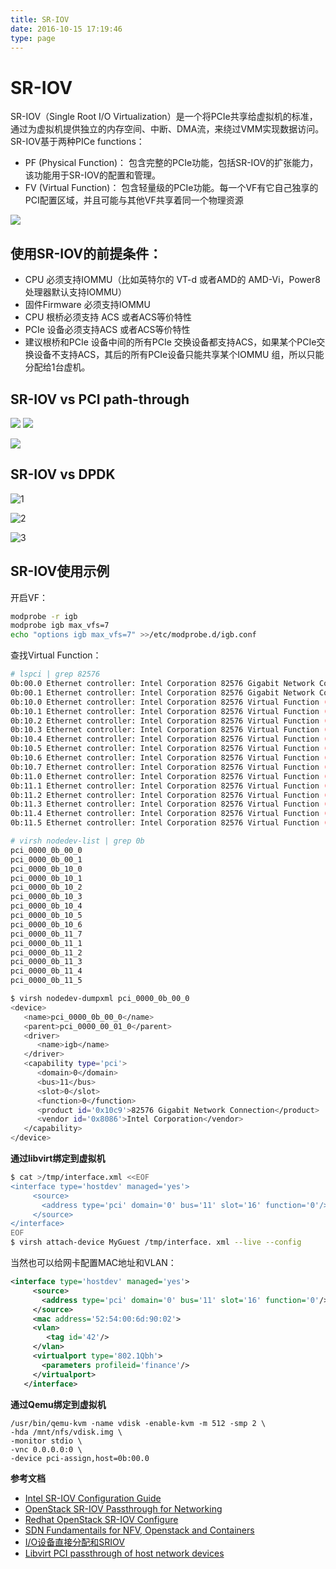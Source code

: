 ```yaml
---
title: SR-IOV
date: 2016-10-15 17:19:46
type: page
---
```


# SR-IOV
SR-IOV（Single Root I/O Virtualization）是一个将PCIe共享给虚拟机的标准，通过为虚拟机提供独立的内存空间、中断、DMA流，来绕过VMM实现数据访问。SR-IOV基于两种PICe functions：

- PF (Physical Function)： 包含完整的PCIe功能，包括SR-IOV的扩张能力，该功能用于SR-IOV的配置和管理。
- FV (Virtual Function)： 包含轻量级的PCIe功能。每一个VF有它自己独享的PCI配置区域，并且可能与其他VF共享着同一个物理资源

![](/images/14765271520676.png)


## 使用SR-IOV的前提条件：

- CPU 必须支持IOMMU（比如英特尔的 VT-d 或者AMD的 AMD-Vi，Power8 处理器默认支持IOMMU）
- 固件Firmware 必须支持IOMMU
- CPU 根桥必须支持 ACS 或者ACS等价特性
- PCIe 设备必须支持ACS 或者ACS等价特性
- 建议根桥和PCIe 设备中间的所有PCIe 交换设备都支持ACS，如果某个PCIe交换设备不支持ACS，其后的所有PCIe设备只能共享某个IOMMU 组，所以只能分配给1台虚机。

## SR-IOV vs PCI path-through

![](/images/14765293085020.jpg)
![](/images/14765293165898.jpg)

![](/images/14765293462966.jpg)


## SR-IOV vs DPDK

![1](/images/1-2.png)

![2](/images/2-2.png)

![3](/images/3-2.png)


## SR-IOV使用示例

开启VF：

```sh
modprobe -r igb
modprobe igb max_vfs=7
echo "options igb max_vfs=7" >>/etc/modprobe.d/igb.conf
```

查找Virtual Function：

```sh
# lspci | grep 82576
0b:00.0 Ethernet controller: Intel Corporation 82576 Gigabit Network Connection (rev 01)
0b:00.1 Ethernet controller: Intel Corporation 82576 Gigabit Network Connection(rev 01)
0b:10.0 Ethernet controller: Intel Corporation 82576 Virtual Function (rev 01)
0b:10.1 Ethernet controller: Intel Corporation 82576 Virtual Function (rev 01)
0b:10.2 Ethernet controller: Intel Corporation 82576 Virtual Function (rev 01)
0b:10.3 Ethernet controller: Intel Corporation 82576 Virtual Function (rev 01)
0b:10.4 Ethernet controller: Intel Corporation 82576 Virtual Function (rev 01)
0b:10.5 Ethernet controller: Intel Corporation 82576 Virtual Function (rev 01)
0b:10.6 Ethernet controller: Intel Corporation 82576 Virtual Function (rev 01)
0b:10.7 Ethernet controller: Intel Corporation 82576 Virtual Function (rev 01)
0b:11.0 Ethernet controller: Intel Corporation 82576 Virtual Function (rev 01)
0b:11.1 Ethernet controller: Intel Corporation 82576 Virtual Function (rev 01)
0b:11.2 Ethernet controller: Intel Corporation 82576 Virtual Function (rev 01)
0b:11.3 Ethernet controller: Intel Corporation 82576 Virtual Function (rev 01)
0b:11.4 Ethernet controller: Intel Corporation 82576 Virtual Function (rev 01)
0b:11.5 Ethernet controller: Intel Corporation 82576 Virtual Function (rev 01)

# virsh nodedev-list | grep 0b
pci_0000_0b_00_0
pci_0000_0b_00_1
pci_0000_0b_10_0
pci_0000_0b_10_1
pci_0000_0b_10_2
pci_0000_0b_10_3
pci_0000_0b_10_4
pci_0000_0b_10_5
pci_0000_0b_10_6
pci_0000_0b_11_7
pci_0000_0b_11_1
pci_0000_0b_11_2
pci_0000_0b_11_3
pci_0000_0b_11_4
pci_0000_0b_11_5
```

```sh
$ virsh nodedev-dumpxml pci_0000_0b_00_0
<device>
   <name>pci_0000_0b_00_0</name>
   <parent>pci_0000_00_01_0</parent>
   <driver>
      <name>igb</name>
   </driver>
   <capability type='pci'>
      <domain>0</domain>
      <bus>11</bus>
      <slot>0</slot>
      <function>0</function>
      <product id='0x10c9'>82576 Gigabit Network Connection</product>
      <vendor id='0x8086'>Intel Corporation</vendor>
   </capability>
</device>
```

**通过libvirt绑定到虚拟机**

```sh
$ cat >/tmp/interface.xml <<EOF
<interface type='hostdev' managed='yes'>
     <source>
       <address type='pci' domain='0' bus='11' slot='16' function='0'/>
     </source>
</interface>
EOF
$ virsh attach-device MyGuest /tmp/interface. xml --live --config
```

当然也可以给网卡配置MAC地址和VLAN：

```xml
<interface type='hostdev' managed='yes'>
     <source>
       <address type='pci' domain='0' bus='11' slot='16' function='0'/>
     </source>
     <mac address='52:54:00:6d:90:02'>
     <vlan>
        <tag id='42'/>
     </vlan>
     <virtualport type='802.1Qbh'>
       <parameters profileid='finance'/>
     </virtualport>
   </interface>
```

**通过Qemu绑定到虚拟机**

```
/usr/bin/qemu-kvm -name vdisk -enable-kvm -m 512 -smp 2 \
-hda /mnt/nfs/vdisk.img \
-monitor stdio \
-vnc 0.0.0.0:0 \
-device pci-assign,host=0b:00.0
```

**参考文档**

- [Intel SR-IOV Configuration Guide](http://www.intel.com/content/www/us/en/embedded/products/networking/xl710-sr-iov-config-guide-gbe-linux-brief.html)
- [OpenStack SR-IOV Passthrough for Networking](https://wiki.openstack.org/wiki/SR-IOV-Passthrough-For-Networking)
- [Redhat OpenStack SR-IOV Configure](https://access.redhat.com/documentation/zh-CN/Red_Hat_Enterprise_Linux_OpenStack_Platform/7/html/Networking_Guide/sec-sr-iov.html)
- [SDN Fundamentails for NFV, Openstack and Containers](http://www.slideshare.net/nyechiel/sdn-fundamentals-for-nfv-open-stack-and-containers-red-hat-summit-20161)
- [I/O设备直接分配和SRIOV](http://www.cnblogs.com/sammyliu/p/4548194.html)
- [Libvirt PCI passthrough of host network devices](http://wiki.libvirt.org/page/Networking#PCI_Passthrough_of_host_network_devices)
